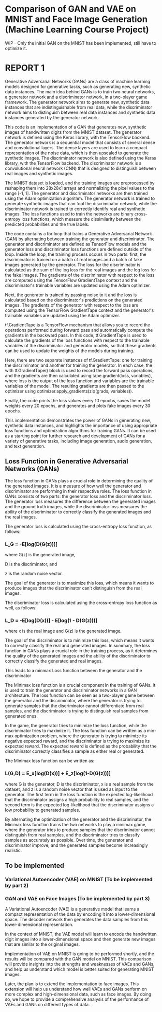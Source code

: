 # Comparison of GAN and VAE on MNIST and Face Image Generation (Machine Learning Course Project)

WIP - Only the initial GAN on the MNIST has been implemented, still have to optimize it. 

# REPORT 1

Generative Adversarial Networks (GANs) are a class of machine learning models designed for generative tasks, such as generating new, synthetic data instances. The main idea behind GANs is to train two neural networks, a generator network and a discriminator network, in a two-player game framework. The generator network aims to generate new, synthetic data instances that are indistinguishable from real data, while the discriminator network aims to distinguish between real data instances and synthetic data instances generated by the generator network.

This code is an implementation of a GAN that generates new, synthetic images of handwritten digits from the MNIST dataset. The generator network is defined using the Keras library, with the TensorFlow backend. The generator network is a sequential model that consists of several dense and convolutional layers. The dense layers are used to learn a compact representation of the noise data, which is then upscaled to generate the synthetic images. The discriminator network is also defined using the Keras library, with the TensorFlow backend. The discriminator network is a convolutional neural network (CNN) that is designed to distinguish between real images and synthetic images.


The MNIST dataset is loaded, and the training images are preprocessed by reshaping them into 28x28x1 arrays and normalizing the pixel values to the range [-1, 1]. The generator and discriminator networks are then trained using the Adam optimization algorithm. The generator network is trained to generate synthetic images that can fool the discriminator network, while the discriminator network is trained to correctly identify real and synthetic images. The loss functions used to train the networks are binary cross-entropy loss functions, which measure the dissimilarity between the predicted probabilities and the true labels.


The code contains a for loop that trains a Generative Adversarial Network (GAN) by alternating between training the generator and discriminator. The generator and discriminator are defined as TensorFlow models and the generator loss and discriminator loss functions are defined outside of the loop.
Inside the loop, the training process occurs in two parts: first, the discriminator is trained on a batch of real images and a batch of fake images generated by the generator. The loss for the discriminator is calculated as the sum of the log loss for the real images and the log loss for the fake images. The gradients of the discriminator with respect to the loss are computed using the TensorFlow GradientTape context and the discriminator's trainable variables are updated using the Adam optimizer.


Next, the generator is trained by passing noise to it and the loss is calculated based on the discriminator's predictions on the generated images. The gradients of the generator with respect to the loss are computed using the TensorFlow GradientTape context and the generator's trainable variables are updated using the Adam optimizer.

tf.GradientTape is a TensorFlow mechanism that allows you to record the operations performed during forward pass and automatically compute the gradients in the backward pass. In this code, tf.GradientTape is used to calculate the gradients of the loss functions with respect to the trainable variables of the discriminator and generator models, so that these gradients can be used to update the weights of the models during training.


Here, there are two separate instances of tf.GradientTape: one for training the discriminator, and another for training the generator. In each case, the with tf.GradientTape() block is used to record the forward pass operations, and the gradients are then calculated using tape.gradient(loss, variables), where loss is the output of the loss function and variables are the trainable variables of the model. The resulting gradients are then passed to the optimizer using optimizer.apply_gradients(zip(grads, variables)).

Finally, the code prints the loss values every 10 epochs, saves the model weights every 20 epochs, and generates and plots fake images every 30 epochs.

This implementation demonstrates the power of GANs in generating new, synthetic data instances, and highlights the importance of using appropriate loss functions and optimization algorithms for training GANs. It can be used as a starting point for further research and development of GANs for a variety of generative tasks, including image generation, audio generation, and text generation.


## Loss Function in Generative Adversarial Networks (GANs)
The loss function in GANs plays a crucial role in determining the quality of the generated images. It is a measure of how well the generator and discriminator are performing in their respective roles.
The loss function in GANs consists of two parts: the generator loss and the discriminator loss. The generator loss measures the difference between the generated images and the ground truth images, while the discriminator loss measures the ability of the discriminator to correctly classify the generated images and the real images.

The generator loss is calculated using the cross-entropy loss function, as follows:

### L_G = -E[log(D(G(z)))]

where G(z) is the generated image, 

D is the discriminator, and 

z is the random noise vector. 

The goal of the generator is to maximize this loss, which means it wants to produce images that the discriminator can't distinguish from the real images.


The discriminator loss is calculated using the cross-entropy loss function as well, as follows:


### L_D = -E[log(D(x))] - E[log(1 - D(G(z)))]

where x is the real image and G(z) is the generated image. 

The goal of the discriminator is to minimize this loss, which means it wants to correctly classify the real and generated images.
In summary, the loss function in GANs plays a crucial role in the training process, as it determines the quality of the generated images and the ability of the discriminator to correctly classify the generated and real images.

This leads to a minmax Loss function between the generator and the discriminator

The Minimax loss function is a crucial component in the training of GANs. It is used to train the generator and discriminator networks in a GAN architecture. The loss function can be seen as a two-player game between the generator and the discriminator, where the generator is trying to generate samples that the discriminator cannot differentiate from real samples, and the discriminator is trying to distinguish real samples from generated ones.

In the game, the generator tries to minimize the loss function, while the discriminator tries to maximize it. The loss function can be written as a min-max optimization problem, where the generator is trying to minimize its negative expected reward, and the discriminator is trying to maximize its expected reward. The expected reward is defined as the probability that the discriminator correctly classifies a sample as either real or generated.

The Minimax loss function can be written as:

### L(G,D) = E_x[log(D(x))] + E_z[log(1-D(G(z)))]

where G is the generator, D is the discriminator, x is a real sample from the dataset, and z is a random noise vector that is used as input to the generator. The first term in the loss function is the expected log-likelihood that the discriminator assigns a high probability to real samples, and the second term is the expected log-likelihood that the discriminator assigns a low probability to generated samples.

By alternating the optimization of the generator and the discriminator, the Minimax loss function trains the two networks to play a minimax game, where the generator tries to produce samples that the discriminator cannot distinguish from real samples, and the discriminator tries to classify samples as accurately as possible. Over time, the generator and discriminator improve, and the generated samples become increasingly realistic.


## To be implemented 

### Variational Autoencoder (VAE) on MNIST (To be implemented by part 2) 
### GAN and VAE on Face Images (To be implemented by part 3)

A Variational Autoencoder (VAE) is a generative model that learns a compact representation of the data by encoding it into a lower-dimensional space. The decoder network then generates the data samples from this lower-dimensional representation.

In the context of MNIST, the VAE model will learn to encode the handwritten digit images into a lower-dimensional space and then generate new images that are similar to the original images.

Implementation of VAE on MNIST is going to be performed shortly, and the results will be compared with the GAN model on MNIST. This comparison will provide insights into the strengths and weaknesses of VAEs and GANs, and help us understand which model is better suited for generating MNIST images.

Later, the plan is to extend the implementation to face images. This extension will help us understand how well VAEs and GANs perform on more complex and high-dimensional data, such as face images. By doing so, we hope to provide a comprehensive analysis of the performance of VAEs and GANs on different types of data.

